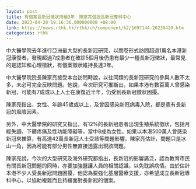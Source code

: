 ```yaml
---
layout: post
title: 有個案長新冠徵狀持續3年　陳家亮倡設長新冠專科中心
date: 2023-04-20 19:16:36.000000000 +08:00
link: https://news.rthk.hk/rthk/ch/component/k2/1697144-20230420.htm
categories: rthk
---
```


中大醫學院去年進行亞洲最大型的長新冠研究，以問卷形式訪問超過1萬名本港新冠康復者，發現超過7成患者在確診5個月後仍患有最少一種長新冠徵狀，最常見的是認知和心理徵狀，有個案徵狀維持長達3年。

中大醫學院院長陳家亮接受本台訪問時說，以往同類的長新冠研究的參與人數不太多，未必可完全反映問題。他說，今次研究可推斷出，如果本港有數百萬人曾感染新冠，可能有7成或以上人士在康復近半年，仍受到長新冠徵狀困擾。

陳家亮指出，女性、年齡45歲或以上，及曾因感染新冠病毒入院，都是患有長新冠的風險因素。

另外，中大醫學院的研究又指出，有12%的長新冠患者出現生殖系統徵狀，包括月經失調、下體疼痛及性功能障礙等，當中8成為女性。如果以本港500萬人曾感染新冠來推算，有高達42萬長新冠人士受該等問題影響。陳家亮估計，問題只是冰山一角，因為可能有部分男性無直接透露出現該問題。

陳家亮說，今次的大型研究及海外研究都指出，長新冠的影響廣泛，認為教育市民有關長新冠問題的同時，亦要加強醫護人員的相關認識，以免耽誤病情。由於估計本港不少人受長新冠問題困擾，他認為要強化基層醫療支援，亦希望成立長新冠專科中心，以協助複雜而且持續面對長新冠的個案。
